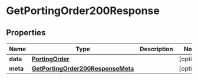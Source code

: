 

# GetPortingOrder200Response


## Properties

| Name | Type | Description | Notes |
|------------ | ------------- | ------------- | -------------|
|**data** | [**PortingOrder**](PortingOrder.md) |  |  [optional] |
|**meta** | [**GetPortingOrder200ResponseMeta**](GetPortingOrder200ResponseMeta.md) |  |  [optional] |



